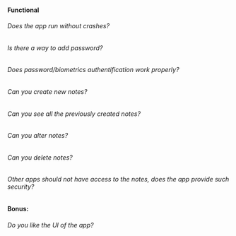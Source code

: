 #### Functional

###### Does the app run without crashes?

###### Is there a way to add password?

###### Does password/biometrics authentification work properly?

###### Can you create new notes?

###### Can you see all the previously created notes?

###### Can you alter notes?

###### Can you delete notes?

###### Other apps should not have access to the notes, does the app provide such security?

#### Bonus:

###### Do you like the UI of the app?

